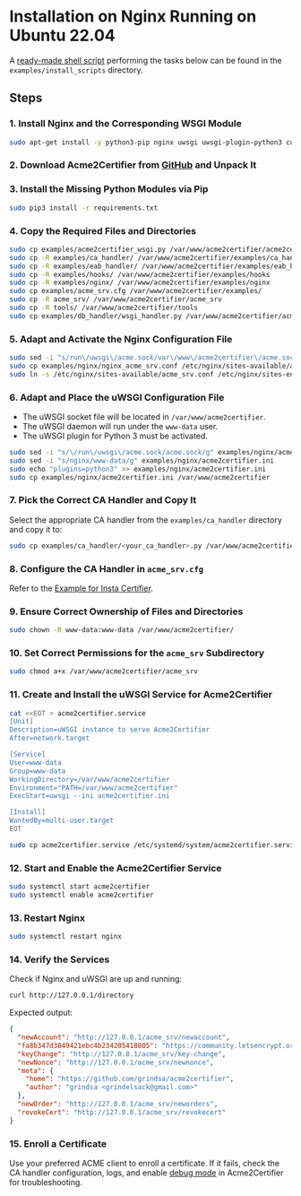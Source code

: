 <!-- markdownlint-disable MD013 MD014 MD029 -->
<!-- wiki-title Installation on Nginx Running on Ubuntu 22.04 -->
# Installation on Nginx Running on Ubuntu 22.04

A [ready-made shell script](../examples/install_scripts/a2c-ubuntu22-nginx.sh) performing the tasks below can be found in the `examples/install_scripts` directory.

## Steps

### 1. Install Nginx and the Corresponding WSGI Module

```bash
sudo apt-get install -y python3-pip nginx uwsgi uwsgi-plugin-python3 curl krb5-user libgssapi-krb5-2 libkrb5-3 python3-gssapi
```

### 2. Download Acme2Certifier from [GitHub](https://github.com/grindsa/acme2certifier/archive/refs/heads/master.tar.gz) and Unpack It

### 3. Install the Missing Python Modules via Pip

```bash
sudo pip3 install -r requirements.txt
```

### 4. Copy the Required Files and Directories

```bash
sudo cp examples/acme2certifier_wsgi.py /var/www/acme2certifier/acme2certifier_wsgi.py
sudo cp -R examples/ca_handler/ /var/www/acme2certifier/examples/ca_handler
sudo cp -R examples/eab_handler/ /var/www/acme2certifier/examples/eab_handler
sudo cp -R examples/hooks/ /var/www/acme2certifier/examples/hooks
sudo cp -R examples/nginx/ /var/www/acme2certifier/examples/nginx
sudo cp examples/acme_srv.cfg /var/www/acme2certifier/examples/
sudo cp -R acme_srv/ /var/www/acme2certifier/acme_srv
sudo cp -R tools/ /var/www/acme2certifier/tools
sudo cp examples/db_handler/wsgi_handler.py /var/www/acme2certifier/acme_srv/db_handler.py
```

### 5. Adapt and Activate the Nginx Configuration File

```bash
sudo sed -i "s/run\/uwsgi\/acme.sock/var\/www\/acme2certifier\/acme.sock/g" examples/nginx/nginx_acme_srv.conf
sudo cp examples/nginx/nginx_acme_srv.conf /etc/nginx/sites-available/acme_srv.conf
sudo ln -s /etc/nginx/sites-available/acme_srv.conf /etc/nginx/sites-enabled/acme_srv.conf
```

### 6. Adapt and Place the uWSGI Configuration File

- The uWSGI socket file will be located in `/var/www/acme2certifier`.
- The uWSGI daemon will run under the `www-data` user.
- The uWSGI plugin for Python 3 must be activated.

```bash
sudo sed -i "s/\/run\/uwsgi\/acme.sock/acme.sock/g" examples/nginx/acme2certifier.ini
sudo sed -i "s/nginx/www-data/g" examples/nginx/acme2certifier.ini
sudo echo "plugins=python3" >> examples/nginx/acme2certifier.ini
sudo cp examples/nginx/acme2certifier.ini /var/www/acme2certifier
```

### 7. Pick the Correct CA Handler and Copy It

Select the appropriate CA handler from the `examples/ca_handler` directory and copy it to:

```bash
sudo cp examples/ca_handler/<your_ca_handler>.py /var/www/acme2certifier/acme_srv/ca_handler.py
```

### 8. Configure the CA Handler in `acme_srv.cfg`

Refer to the [Example for Insta Certifier](certifier.md).

### 9. Ensure Correct Ownership of Files and Directories

```bash
sudo chown -R www-data:www-data /var/www/acme2certifier/
```

### 10. Set Correct Permissions for the `acme_srv` Subdirectory

```bash
sudo chmod a+x /var/www/acme2certifier/acme_srv
```

### 11. Create and Install the uWSGI Service for Acme2Certifier

```bash
cat <<EOT > acme2certifier.service
[Unit]
Description=uWSGI instance to serve Acme2Certifier
After=network.target

[Service]
User=www-data
Group=www-data
WorkingDirectory=/var/www/acme2certifier
Environment="PATH=/var/www/acme2certifier"
ExecStart=uwsgi --ini acme2certifier.ini

[Install]
WantedBy=multi-user.target
EOT

sudo cp acme2certifier.service /etc/systemd/system/acme2certifier.service
```

### 12. Start and Enable the Acme2Certifier Service

```bash
sudo systemctl start acme2certifier
sudo systemctl enable acme2certifier
```

### 13. Restart Nginx

```bash
sudo systemctl restart nginx
```

### 14. Verify the Services

Check if Nginx and uWSGI are up and running:

```bash
curl http://127.0.0.1/directory
```

Expected output:

```json
{
  "newAccount": "http://127.0.0.1/acme_srv/newaccount",
  "fa8b347d3849421ebc4b234205418805": "https://community.letsencrypt.org/t/adding-random-entries-to-the-directory/33417",
  "keyChange": "http://127.0.0.1/acme_srv/key-change",
  "newNonce": "http://127.0.0.1/acme_srv/newnonce",
  "meta": {
    "home": "https://github.com/grindsa/acme2certifier",
    "author": "grindsa <grindelsack@gmail.com>"
  },
  "newOrder": "http://127.0.0.1/acme_srv/neworders",
  "revokeCert": "http://127.0.0.1/acme_srv/revokecert"
}
```

### 15. Enroll a Certificate

Use your preferred ACME client to enroll a certificate. If it fails, check the CA handler configuration, logs, and enable [debug mode](acme_srv.md) in Acme2Certifier for troubleshooting.
